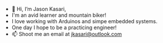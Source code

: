 - 👋 Hi, I’m Jason Kasari,
- I'm an avid learner and mountain biker! 
- I love working with Arduinos and simpe embedded systems.
- One day I hope to be a practicing engineer!
- 📫 Shoot me an email at jkasari@outlook.com

<!---
jkasari/jkasari is a ✨ special ✨ repository because its `README.md` (this file) appears on your GitHub profile.
You can click the Preview link to take a look at your changes.
--->
